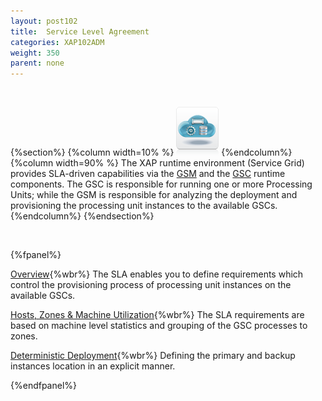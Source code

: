 ```yaml
---
layout: post102
title:  Service Level Agreement
categories: XAP102ADM
weight: 350
parent: none
---
```


<br>

{%section%}
{%column width=10% %}
![cassandra.png](/attachment_files/subject/pu.png)
{%endcolumn%}
{%column width=90% %}
The XAP runtime environment (Service Grid) provides SLA-driven capabilities via the [GSM](/product_overview/service-grid.html#gsm) and the [GSC](/product_overview/service-grid.html#gsc) runtime components. The GSC is responsible for running one or more Processing Units; while the GSM is responsible for analyzing the deployment and provisioning the processing unit instances to the available GSCs.
{%endcolumn%}
{%endsection%}




<br>

{%fpanel%}

[Overview](./the-sla.html){%wbr%}
The SLA enables you to define requirements which control the provisioning process of processing unit instances on the available GSCs.


[Hosts, Zones & Machine Utilization](./the-sla-zones.html){%wbr%}
The SLA requirements are based on machine level statistics and grouping of the GSC processes to zones.

[Deterministic Deployment](./the-sla-deterministic.html){%wbr%}
Defining the primary and backup instances location in an explicit manner.

{%endfpanel%}






